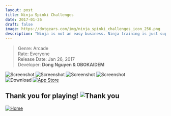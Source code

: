 ```yaml
---
layout: post
title: Ninja Spinki Challenges
date: 2017-01-26
draft: false
image: https://dotgears.com/img/ninja_spinki_challenges_icon_256.png
description: "Ninja is not an easy business. Ninja training is just super hard."
---
```


> Genre: Arcade <br>
> Rate: Everyone <br>
> Release Date: Jan 26, 2017 <br>
> Developer: <b>Dong Nguyen & OBOKAIDEM</b> <br>

<div class="game_content_center">
    <img src="https://dotgears.com/img/screenshots.png" alt="Screenshot" loading="lazy">
    <img src="https://dotgears.com/img/ninja/ninja_spinki_00.png" alt="Screenshot" loading="lazy">
    <img src="https://dotgears.com/img/ninja/ninja_spinki_01.png" alt="Screenshot" loading="lazy">
    <img src="https://dotgears.com/img/ninja/ninja_spinki_02.png" alt="Screenshot" loading="lazy">
</div>

<div class="game_content_center">
    <img src="https://dotgears.com/img/download.gif" alt="Download" loading="lazy">
    <a href="https://itunes.apple.com/app/id1077631326"> 
        <img src="https://dotgears.com/img/icon_appstore.png" alt="App Store">
    </a>
    <h2>Thank you for playing!
        <img src="https://dotgears.com/img/bird.gif" alt="Thank you">
    </h2>
    <a href="/"><img src="https://dotgears.com/img/home.png" alt="Home" loading="lazy"></a>
</div>
